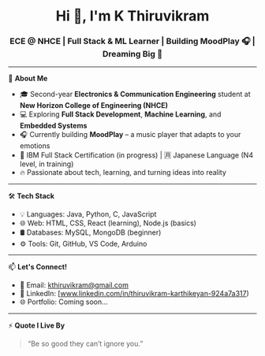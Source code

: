 <h1 align="center">Hi 👋, I'm K Thiruvikram</h1>
<h3 align="center">ECE @ NHCE | Full Stack & ML Learner | Building MoodPlay 🎧 | Dreaming Big 🚀</h3>

---

🌟 **About Me**
- 🎓 Second-year **Electronics & Communication Engineering** student at **New Horizon College of Engineering (NHCE)**  
- 💻 Exploring **Full Stack Development**, **Machine Learning**, and **Embedded Systems**  
- 🎧 Currently building **MoodPlay** – a music player that adapts to your emotions  
- 📜 IBM Full Stack Certification (in progress) | 🈷️ Japanese Language (N4 level, in training)  
- 🔥 Passionate about tech, learning, and turning ideas into reality

---

🛠️ **Tech Stack**
- 💡 Languages: Java, Python, C, JavaScript  
- 🌐 Web: HTML, CSS, React (learning), Node.js (basics)  
- 🛢️ Databases: MySQL, MongoDB (beginner)  
- ⚙️ Tools: Git, GitHub, VS Code, Arduino

---

📫 **Let's Connect!**
- 📧 Email: kthiruvikram@gmail.com  
- 💼 LinkedIn: [www.linkedin.com/in/thiruvikram-karthikeyan-924a7a317) 
- 🌐 Portfolio: Coming soon...

---

⚡ **Quote I Live By**  
> “Be so good they can’t ignore you.”



<!--
**kthiruvikram/kthiruvikram** is a ✨ _special_ ✨ repository because its `README.md` (this file) appears on your GitHub profile.

Here are some ideas to get you started:

- 🔭 I’m currently working on ...
- 🌱 I’m currently learning ...
- 👯 I’m looking to collaborate on ...
- 🤔 I’m looking for help with ...
- 💬 Ask me about ...
- 📫 How to reach me: ...
- 😄 Pronouns: ...
- ⚡ Fun fact: ...
-->
